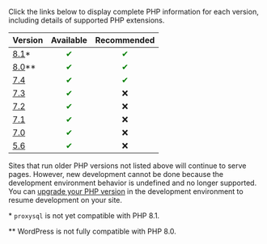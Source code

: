 <ReviewDate date="2022-04-06" />

Click the links below to display complete PHP information for each version, including details of supported PHP extensions.

| Version                                          | Available   | Recommended |
| ------------------------------------------------ | :---------: | :---------: |
| [8.1](https://v81-php-info.pantheonsite.io/)\*   | <span style="color:green">✔</span>         | <span style="color:green">✔</span>           |
| [8.0](https://v80-php-info.pantheonsite.io/)\*\* | <span style="color:green">✔</span>         | <span style="color:green">✔</span>          |
| [7.4](https://v74-php-info.pantheonsite.io/)     | <span style="color:green">✔</span>         | <span style="color:green">✔</span>          |
| [7.3](https://v73-php-info.pantheonsite.io/)     | <span style="color:green">✔</span>         | ❌           |
| [7.2](https://v72-php-info.pantheonsite.io/)     | <span style="color:green">✔</span>         | ❌           |
| [7.1](https://v71-php-info.pantheonsite.io/)     | <span style="color:green">✔</span>          | ❌           |
| [7.0](https://v70-php-info.pantheonsite.io/)     | <span style="color:green">✔</span>         | ❌           |
| [5.6](https://v56-php-info.pantheonsite.io/)     | <span style="color:green">✔</span>         | ❌           |

Sites that run older PHP versions not listed above will continue to serve pages. However, new development cannot be done because the development environment behavior is undefined and no longer supported. You can [upgrade your PHP version](/php-versions) in the development environment to resume development on your site.

\* `proxysql` is not yet compatible with PHP 8.1.

\*\* WordPress is not fully compatible with PHP 8.0.
